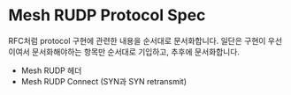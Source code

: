 # Mesh RUDP Protocol Spec
RFC처럼 protocol 구현에 관련한 내용을 순서대로 문서화합니다.
일단은 구현이 우선이여서 문서화해야하는 항목만 순서대로 기입하고, 추후에 문서화합니다.

* Mesh RUDP 헤더
* Mesh RUDP Connect (SYN과 SYN retransmit)